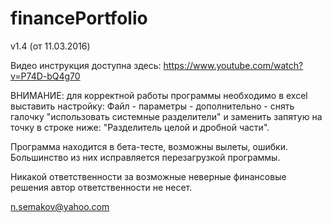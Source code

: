 # financePortfolio
v1.4 (от 11.03.2016)

Видео инструкция доступна здесь:
https://www.youtube.com/watch?v=P74D-bQ4g70

ВНИМАНИЕ: для корректной работы программы необходимо в excel выставить настройку: Файл - параметры - дополнительно - снять галочку "использовать системные разделители" и заменить запятую на точку в строке ниже: "Разделитель целой и дробной части".

Программа находится в бета-тесте, возможны вылеты, ошибки. Большинство из них исправляется перезагрузкой программы.

Никакой ответственности за возможные неверные финансовые решения автор ответственности не несет.


n.semakov@yahoo.com
